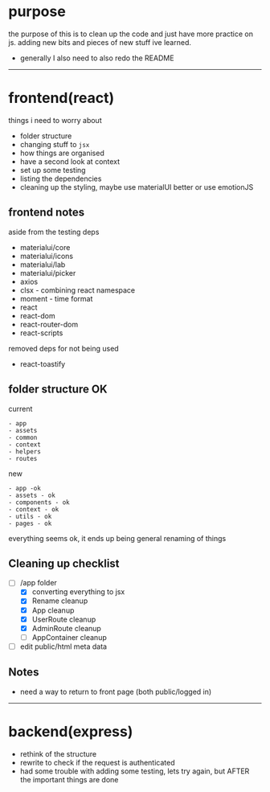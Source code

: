 # purpose 

the purpose of this is to clean up the code and just have more practice on js.
adding new bits and pieces of new stuff ive learned.

- generally I also need to also redo the README

---

# frontend(react)

things i need to worry about

- folder structure
- changing stuff to `jsx`
- how things are organised
- have a second look at context
- set up some testing
- listing the dependencies
- cleaning up the styling, maybe use materialUI better or use emotionJS

## frontend notes

aside from the testing deps

- materialui/core
- materialui/icons
- materialui/lab
- materialui/picker
- axios
- clsx - combining react namespace
- moment - time format
- react
- react-dom
- react-router-dom
- react-scripts

removed deps for not being used

- react-toastify

## folder structure OK

current
```
- app
- assets
- common
- context
- helpers
- routes
```

new 
```
- app -ok
- assets - ok
- components - ok
- context - ok
- utils - ok
- pages - ok
```
everything seems ok, it ends up being general renaming of things

## Cleaning up checklist

- [ ] /app folder
  - [x] converting everything to jsx
  - [x] Rename cleanup
  - [x] App cleanup
  - [x] UserRoute cleanup
  - [x] AdminRoute cleanup
  - [ ] AppContainer cleanup
- [ ] edit public/html meta data

## Notes
- need a way to return to front page (both public/logged in)

---

# backend(express)

- rethink of the structure
- rewrite to check if the request is authenticated
- had some trouble with adding some testing, lets try again, but AFTER the important things are done
